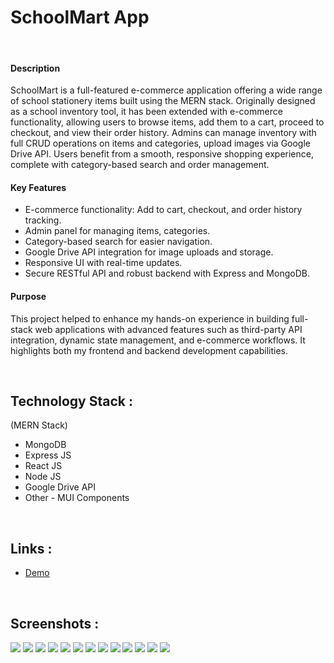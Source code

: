 # SchoolMart App

<br>

#### Description
SchoolMart is a full-featured e-commerce application offering a wide range of school stationery items built using the MERN stack. Originally designed as a school inventory tool, it has been extended with e-commerce functionality, allowing users to browse items, add them to a cart, proceed to checkout, and view their order history.
Admins can manage inventory with full CRUD operations on items and categories, upload images via Google Drive API. Users benefit from a smooth, responsive shopping experience, complete with category-based search and order management.

#### Key Features
- E-commerce functionality: Add to cart, checkout, and order history tracking.
- Admin panel for managing items, categories.
- Category-based search for easier navigation.
- Google Drive API integration for image uploads and storage.
- Responsive UI with real-time updates.
- Secure RESTful API and robust backend with Express and MongoDB.

#### Purpose
This project helped to enhance my hands-on experience in building full-stack web applications with advanced features such as third-party API integration, dynamic state management, and e-commerce workflows. It highlights both my frontend and backend development capabilities.

<br>

## Technology Stack :

(MERN Stack)

- MongoDB
- Express JS
- React JS
- Node JS
- Google Drive API
- Other - MUI Components

<br>

## Links :

- [Demo](https://drive.google.com/file/d/1vZ0Vt_JIZGkhNQVcNTAKIoIYZxeUhzLT/view?usp=sharing)

<br>

## Screenshots :

<img src = "frontend/schoolmart/src/assets/images/screenshots/0.png">
<img src = "frontend/schoolmart/src/assets/images/screenshots/14.png">
<img src = "frontend/schoolmart/src/assets/images/screenshots/1.png">
<!-- <img src = "frontend/schoolmart/src/assets/images/screenshots/2.png" width="400px"> -->
<img src = "frontend/schoolmart/src/assets/images/screenshots/3.png">
<img src = "frontend/schoolmart/src/assets/images/screenshots/4.png">
<img src = "frontend/schoolmart/src/assets/images/screenshots/5.png">
<img src = "frontend/schoolmart/src/assets/images/screenshots/6.png">
<img src = "frontend/schoolmart/src/assets/images/screenshots/7.png">
<img src = "frontend/schoolmart/src/assets/images/screenshots/8.png">
<img src = "frontend/schoolmart/src/assets/images/screenshots/9.png">
<img src = "frontend/schoolmart/src/assets/images/screenshots/10.png">
<!-- <img src = "frontend/schoolmart/src/assets/images/screenshots/11.png" width="400px"> -->
<img src = "frontend/schoolmart/src/assets/images/screenshots/12.png">
<img src = "frontend/schoolmart/src/assets/images/screenshots/13.png">
